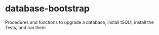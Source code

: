 # database-bootstrap
Procedures and functions to upgrade a database, install tSQLt, install the Tests, and run them
